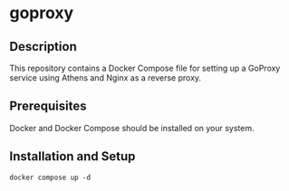 # goproxy

## Description
This repository contains a Docker Compose file for setting up a GoProxy service using Athens and Nginx as a reverse proxy.

## Prerequisites
Docker and Docker Compose should be installed on your system.

## Installation and Setup
```
docker compose up -d
```

